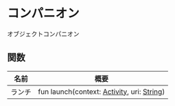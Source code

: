 # コンパニオン

オブジェクトコンパニオン

## 関数

| 名前   | 概要                                                                                                                                                                                          |
| ------ | ------------------------------------------------------------------------------------------------------------------------------------------------------------------------------------------------ |
| ランチ | fun launch(context: [Activity](https://developer.android.com/reference/kotlin/android/app/Activity.html), uri: [String](https://kotlinlang.org/api/latest/jvm/stdlib/kotlin/-string/index.html)) |